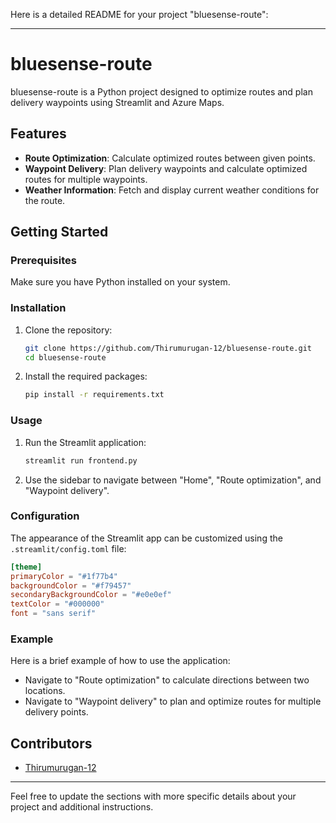 Here is a detailed README for your project "bluesense-route":

---

# bluesense-route

bluesense-route is a Python project designed to optimize routes and plan delivery waypoints using Streamlit and Azure Maps.

## Features

- **Route Optimization**: Calculate optimized routes between given points.
- **Waypoint Delivery**: Plan delivery waypoints and calculate optimized routes for multiple waypoints.
- **Weather Information**: Fetch and display current weather conditions for the route.

## Getting Started

### Prerequisites

Make sure you have Python installed on your system.

### Installation

1. Clone the repository:

   ```sh
   git clone https://github.com/Thirumurugan-12/bluesense-route.git
   cd bluesense-route
   ```

2. Install the required packages:

   ```sh
   pip install -r requirements.txt
   ```

### Usage

1. Run the Streamlit application:

   ```sh
   streamlit run frontend.py
   ```

2. Use the sidebar to navigate between "Home", "Route optimization", and "Waypoint delivery".

### Configuration

The appearance of the Streamlit app can be customized using the `.streamlit/config.toml` file:

```toml
[theme]
primaryColor = "#1f77b4"
backgroundColor = "#f79457"
secondaryBackgroundColor = "#e0e0ef"
textColor = "#000000"
font = "sans serif"
```

### Example

Here is a brief example of how to use the application:

- Navigate to "Route optimization" to calculate directions between two locations.
- Navigate to "Waypoint delivery" to plan and optimize routes for multiple delivery points.

## Contributors

- [Thirumurugan-12](https://github.com/Thirumurugan-12)

---

Feel free to update the sections with more specific details about your project and additional instructions.
